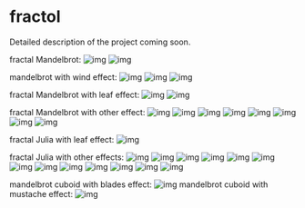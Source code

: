 # fractol

Detailed description of the project coming soon.

fractal Mandelbrot:
![img](https://github.com/roma4004/fractol/blob/master/images/Screen%20Shot%202018-09-05%20at%207.32.47%20PM.png)
![img](https://github.com/roma4004/fractol/blob/master/images/Screen%20Shot%202018-09-05%20at%207.27.31%20PM.png)

mandelbrot with wind effect:
![img](https://github.com/roma4004/fractol/blob/master/images/Screen%20Shot%202018-09-04%20at%201.09.48%20PM.png)
![img](https://github.com/roma4004/fractol/blob/master/images/Screen%20Shot%202018-09-04%20at%201.10.06%20PM.png)
![img](https://github.com/roma4004/fractol/blob/master/images/Screen%20Shot%202018-09-04%20at%202.59.18%20PM.png)

fractal Mandelbrot with leaf effect:
![img](https://github.com/roma4004/fractol/blob/master/images/Screen%20Shot%202018-09-05%20at%205.53.26%20PM.png)
![img](https://github.com/roma4004/fractol/blob/master/images/Screen%20Shot%202018-09-05%20at%206.59.50%20PM.png)

fractal Mandelbrot with other effect:
![img](https://github.com/roma4004/fractol/blob/master/images/Screen%20Shot%202018-09-11%20at%203.54.16%20PM.png)
![img](https://github.com/roma4004/fractol/blob/master/images/Screen%20Shot%202018-09-11%20at%203.55.54%20PM.png)
![img](https://github.com/roma4004/fractol/blob/master/images/Screen%20Shot%202018-09-11%20at%203.57.17%20PM.png)
![img](https://github.com/roma4004/fractol/blob/master/images/Screen%20Shot%202018-09-11%20at%204.00.13%20PM.png)
![img](https://github.com/roma4004/fractol/blob/master/images/Screen%20Shot%202018-09-11%20at%204.02.18%20PM.png)
![img](https://github.com/roma4004/fractol/blob/master/images/Screen%20Shot%202018-09-11%20at%204.03.52%20PM.png)
![img](https://github.com/roma4004/fractol/blob/master/images/Screen%20Shot%202018-09-11%20at%204.38.16%20PM.png)
![img](https://github.com/roma4004/fractol/blob/master/images/Screen%20Shot%202018-09-05%20at%206.59.16%20PM.png)

fractal Julia with leaf effect: 
![img](https://github.com/roma4004/fractol/blob/master/images/Screen%20Shot%202018-09-08%20at%207.53.16%20PM.png)

fractal Julia with other effects: 
![img](https://github.com/roma4004/fractol/blob/master/images/Screen%20Shot%202018-09-10%20at%201.04.00%20PM.png)
![img](https://github.com/roma4004/fractol/blob/master/images/Screen%20Shot%202018-09-06%20at%208.18.55%20PM.png)
![img](https://github.com/roma4004/fractol/blob/master/images/Screen%20Shot%202018-09-06%20at%208.19.39%20PM.png)
![img](https://github.com/roma4004/fractol/blob/master/images/Screen%20Shot%202018-09-06%20at%208.20.34%20PM.png)
![img](https://github.com/roma4004/fractol/blob/master/images/Screen%20Shot%202018-09-06%20at%208.20.58%20PM.png)
![img](https://github.com/roma4004/fractol/blob/master/images/Screen%20Shot%202018-10-10%20at%203.47.14%20PM.png)
![img](https://github.com/roma4004/fractol/blob/master/images/Screen%20Shot%202018-10-10%20at%203.48.29%20PM.png)
![img](https://github.com/roma4004/fractol/blob/master/images/Screen%20Shot%202018-09-06%20at%208.26.10%20PM.png)
![img](https://github.com/roma4004/fractol/blob/master/images/Screen%20Shot%202018-09-06%20at%208.26.22%20PM.png)
![img](https://github.com/roma4004/fractol/blob/master/images/Screen%20Shot%202018-09-06%20at%208.26.51%20PM.png)
![img](https://github.com/roma4004/fractol/blob/master/images/Screen%20Shot%202018-09-06%20at%209.07.19%20PM.png)
![img](https://github.com/roma4004/fractol/blob/master/images/Screen%20Shot%202018-09-16%20at%205.34.07%20PM.png)
![img](https://github.com/roma4004/fractol/blob/master/images/Screen%20Shot%202018-09-16%20at%205.35.19%20PM.png)

mandelbrot cuboid with blades effect:
![img](https://github.com/roma4004/fractol/blob/master/images/Screen%20Shot%202018-09-08%20at%206.37.41%20PM.png)
mandelbrot cuboid with mustache effect:
![img](https://github.com/roma4004/fractol/blob/master/images/Screen%20Shot%202018-09-11%20at%205.42.42%20PM.png)


